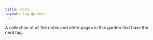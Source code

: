 ```yaml
---
title: nerd
layout: tag-garden
--- 
```

A collection of all the notes and other pages in this garden that have the nerd tag.
